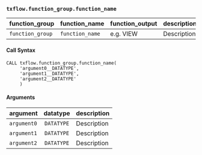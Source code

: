 ### `txflow.function_group.function_name`
function_group | function_name | function_output | description
 --- | --- | --- |---
`function_group` | `function_name` | e.g. VIEW | Description

#### Call Syntax
```
CALL txflow.function_group.function_name(
     'argument0__DATATYPE', 
     'argument1__DATATYPE', 
     'argument2__DATATYPE'
     )
```
#### Arguments
argument | datatype | description
 --- | :-: | ---
`argument0` | `DATATYPE` | Description
`argument1` | `DATATYPE` | Description
`argument2` | `DATATYPE` | Description
